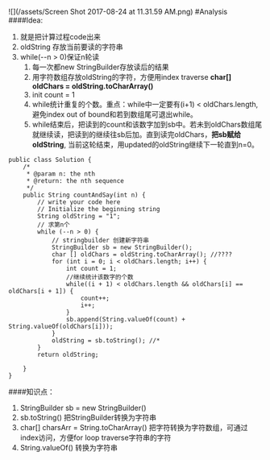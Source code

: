 ![](/assets/Screen Shot 2017-08-24 at 11.31.59 AM.png)
#Analysis
####Idea:
1. 就是把计算过程code出来
2. oldString 存放当前要读的字符串
3. while(--n > 0)保证n轮读
    1. 每一次都new StringBuilder存放读后的结果
    2. 用字符数组存放oldString的字符，方便用index traverse **char[] oldChars = oldString.toCharArray()**
    3. init count = 1
    4. while统计重复的个数。重点：while中一定要有(i+1) < oldChars.length, 避免index out of bound和若到数组尾可退出while。
    5. while结束后，把读到的count和该数字加到sb中。若未到oldChars数组尾就继续读，把读到的继续往sb后加。直到读完oldChars，**把sb赋给oldString**, 当前这轮结束，用updated的oldString继续下一轮直到n=0。


```
public class Solution {
    /*
     * @param n: the nth
     * @return: the nth sequence
     */
    public String countAndSay(int n) {
        // write your code here
        // Initialize the beginning string
        String oldString = "1";
        // 求第n个
        while (--n > 0) {
            // stringbuilder 创建新字符串
            StringBuilder sb = new StringBuilder();
            char [] oldChars = oldString.toCharArray(); //????
            for (int i = 0; i < oldChars.length; i++) {
                int count = 1;
                //继续统计该数字的个数
                while((i + 1) < oldChars.length && oldChars[i] == oldChars[i + 1]) {
                    count++;
                    i++;
                }
                sb.append(String.valueOf(count) + String.valueOf(oldChars[i]));
            }
            oldString = sb.toString(); //*
        }
        return oldString;
        
    }
}
```
####知识点：
1. StringBuilder sb = new StringBuilder()  
2. sb.toString() 把StringBuilder转换为字符串
2. char[] charsArr = String.toCharArray() 把字符转换为字符数组，可通过index访问，方便for loop traverse字符串的字符
3. String.valueOf() 转换为字符串


